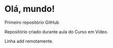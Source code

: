# Olá, mundo!
 Primeiro repositório GitHub

Repositório criado durante aula do Curso em Vídeo.

Linha add remotamente.

